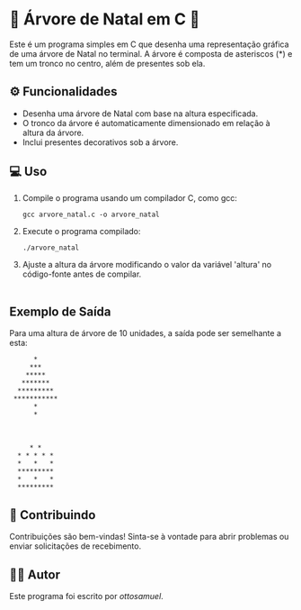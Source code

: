 # 🎄 Árvore de Natal em C 🎄

Este é um programa simples em C que desenha uma representação gráfica de uma árvore de Natal no terminal. A árvore é composta de asteriscos (*) e tem um tronco no centro, além de presentes sob ela.

## ⚙️ Funcionalidades

- Desenha uma árvore de Natal com base na altura especificada.
- O tronco da árvore é automaticamente dimensionado em relação à altura da árvore.
- Inclui presentes decorativos sob a árvore.

## 💻 Uso

1. Compile o programa usando um compilador C, como gcc:
   
       gcc arvore_natal.c -o arvore_natal
2. Execute o programa compilado:

       ./arvore_natal
3. Ajuste a altura da árvore modificando o valor da variável 'altura' no código-fonte antes de compilar. <br></br>

## Exemplo de Saída

Para uma altura de árvore de 10 unidades, a saída pode ser semelhante a esta:

          *
         *** 
        *****
       *******
      *********
     ***********
          *
          *
<br>     

         * *                 
      * * * * *           
      *   *   *           
      *********           
      *   *   *           
      *********           




## 🤝 Contribuindo

Contribuições são bem-vindas! Sinta-se à vontade para abrir problemas ou enviar solicitações de recebimento.

## 🧑‍💻 Autor

Este programa foi escrito por _ottosamuel_.
